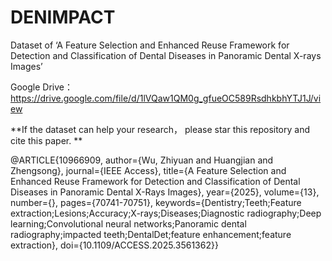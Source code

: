 # DENIMPACT
Dataset of ‘A Feature Selection and Enhanced Reuse Framework for Detection and Classification of Dental Diseases in Panoramic Dental X-rays Images’

Google Drive：https://drive.google.com/file/d/1lVQaw1QM0g_gfueOC589RsdhkbhYTJ1J/view

**If the dataset can help your research， please star this repository and cite this paper.
**



@ARTICLE{10966909,
  author={Wu, Zhiyuan and Huangjian and Zhengsong},
  journal={IEEE Access}, 
  title={A Feature Selection and Enhanced Reuse Framework for Detection and Classification of Dental Diseases in Panoramic Dental X-Rays Images}, 
  year={2025},
  volume={13},
  number={},
  pages={70741-70751},
  keywords={Dentistry;Teeth;Feature extraction;Lesions;Accuracy;X-rays;Diseases;Diagnostic radiography;Deep learning;Convolutional neural networks;Panoramic dental radiography;impacted teeth;DentalDet;feature enhancement;feature extraction},
  doi={10.1109/ACCESS.2025.3561362}}


